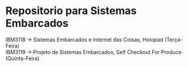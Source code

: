 # Repositorio para Sistemas Embarcados

IBM3118 -> Sistemas Embarcados e Internet das Coisas, Holopad (Terça-Feira) <br>
IBM3119 -> Projeto de Sistemas Embarcados, Self Checkout For Produce (Quinta-Feira)
